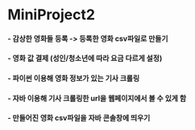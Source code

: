 # MiniProject2

#### - 감상한 영화들 등록 -> 등록한 영화 csv파일로 만들기
#### - 영화 값 결제 (성인/청소년에 따라 요금 다르게 설정)
#### - 파이썬 이용해 영화 정보가 있는 기사 크롤링
#### - 자바 이용해 기사 크롤링한 url을 웹페이지에서 볼 수 있게 함
#### - 만들어진 영화 csv파일을 자바 콘솔창에 띄우기
